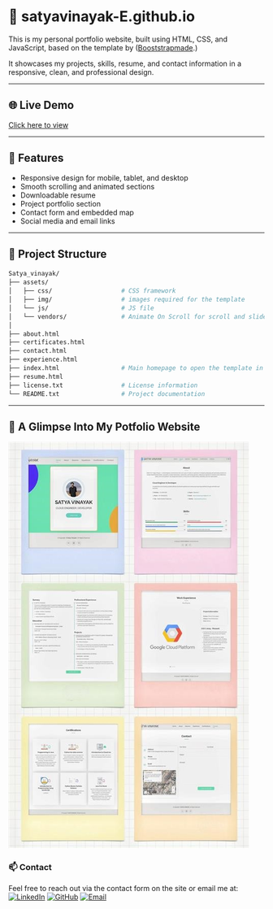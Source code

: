 # 💼 satyavinayak-E.github.io

This is my personal portfolio website, built using HTML, CSS, and JavaScript, based on the template by ([Booststrapmade](https://bootstrapmade.com/).)

It showcases my projects, skills, resume, and contact information in a responsive, clean, and professional design.

---

## 🌐 Live Demo

[Click here to view ](https://satyavinayak-e.github.io/)

---

## 🚀 Features

- Responsive design for mobile, tablet, and desktop
- Smooth scrolling and animated sections
- Downloadable resume
- Project portfolio section
- Contact form and embedded map
- Social media and email links

---

## 📁 Project Structure 
```bash
Satya_vinayak/
├── assets/
│   ├── css/                   # CSS framework
│   ├── img/                   # images required for the template 
│   └── js/                    # JS file
│   └── vendors/               # Animate On Scroll for scroll and slide based animations
│
├── about.html                 
├── certificates.html               
├── contact.html               
├── experience.html               
├── index.html                 # Main homepage to open the template in the browser
├── resume.html                
├── license.txt                # License information 
└── README.txt                 # Project documentation 
```
---
## 📸 A Glimpse Into My Potfolio Website 
![Portfolio Preview](Portfolio_Thumbnail.jpg)


### 📫 Contact 
Feel free to reach out via the contact form on the site or email me at:  
[![LinkedIn](https://img.shields.io/badge/LinkedIn-blue?style=flat&logo=linkedin&logoColor=white)](https://www.linkedin.com/in/satya-vinayak-e-65636033b)
[![GitHub](https://img.shields.io/badge/GitHub-black?style=flat&logo=github)](https://github.com/Satyavinayak-E)
[![Email](https://img.shields.io/badge/Email-D14836?style=flat&logo=gmail&logoColor=white)](mailto:satyavinayakerragunta@gmail.com)
